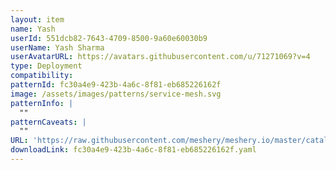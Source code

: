 ```yaml
---
layout: item
name: Yash
userId: 551dcb82-7643-4709-8500-9a60e60030b9
userName: Yash Sharma
userAvatarURL: https://avatars.githubusercontent.com/u/71271069?v=4
type: Deployment
compatibility: 
patternId: fc30a4e9-423b-4a6c-8f81-eb685226162f
image: /assets/images/patterns/service-mesh.svg
patternInfo: |
  ""
patternCaveats: |
  ""
URL: 'https://raw.githubusercontent.com/meshery/meshery.io/master/catalog/fc30a4e9-423b-4a6c-8f81-eb685226162f.yaml'
downloadLink: fc30a4e9-423b-4a6c-8f81-eb685226162f.yaml
---
```

